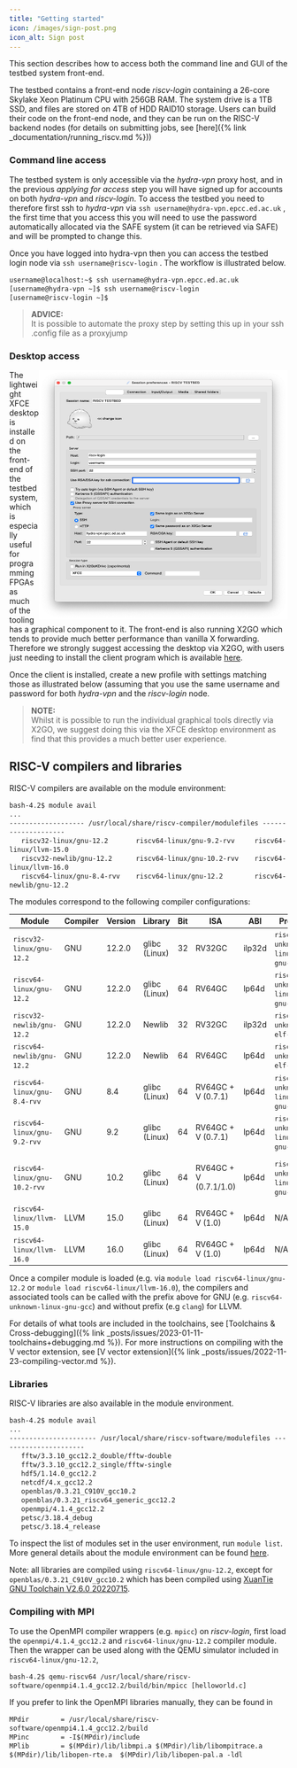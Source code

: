 ```yaml
---
title: "Getting started"
icon: /images/sign-post.png
icon_alt: Sign post
---
```


This section describes how to access both the command line and GUI of the testbed system front-end. 

The testbed contains a front-end node _riscv-login_ containing a 26-core Skylake Xeon Platinum CPU with 256GB RAM. The system drive is a 1TB SSD, and files are stored on 4TB of HDD RAID10 storage. Users can build their code on the front-end node, and they can be run on the RISC-V backend nodes (for details on submitting jobs, see [here]({% link _documentation/running_riscv.md %}))


### Command line access

The testbed system is only accessible via the _hydra-vpn_ proxy host, and in the previous _applying for access_ step you will have signed up for accounts on both _hydra-vpn_ and _riscv-login_. To access the testbed you need to therefore first ssh to _hydra-vpn_ via `ssh username@hydra-vpn.epcc.ed.ac.uk` , the first time that you access this you will need to use the password automatically allocated via the SAFE system (it can be retrieved via SAFE) and will be prompted to change this.

Once you have logged into hydra-vpn then you can access the testbed login node via `ssh username@riscv-login` . The workflow is illustrated below.

```console
username@localhost:~$ ssh username@hydra-vpn.epcc.ed.ac.uk
[username@hydra-vpn ~]$ ssh username@riscv-login
[username@riscv-login ~]$
```

>**ADVICE:**  
> It is possible to automate the proxy step by setting this up in your ssh .config file as a proxyjump

### Desktop access

<img src="/images/x2go_settings.png" width="450" height="450" align="right"/>

The lightweight XFCE desktop is installed on the front-end of the testbed system, which is especially useful for programming FPGAs as much of the tooling has a graphical component to it. The front-end is also running X2GO which tends to provide much better performance than vanilla X forwarding. Therefore we strongly suggest accessing the desktop via X2GO, with users just needing to install the client program which is available [here](https://wiki.x2go.org/doku.php/download:start).

Once the client is installed, create a new profile with settings matching those as illustrated below (assuming that you use the same username and password for both _hydra-vpn_ and the _riscv-login_ node.

>**NOTE:**  
> Whilst it is possible to run the individual graphical tools directly via X2GO, we suggest doing this via the XFCE desktop environment as find that this provides a much better user experience.

## RISC-V compilers and libraries

RISC-V compilers are available on the module environment:

```
bash-4.2$ module avail
...
------------------- /usr/local/share/riscv-compiler/modulefiles --------------------
   riscv32-linux/gnu-12.2       riscv64-linux/gnu-9.2-rvv     riscv64-linux/llvm-15.0
   riscv32-newlib/gnu-12.2      riscv64-linux/gnu-10.2-rvv    riscv64-linux/llvm-16.0 
   riscv64-linux/gnu-8.4-rvv    riscv64-linux/gnu-12.2        riscv64-newlib/gnu-12.2
```

The modules correspond to the following compiler configurations:

| Module | Compiler | Version | Library | Bit | ISA | ABI | Prefix |Source |
| --- | --- | --- | --- | --- | --- |--- | --- | --- |
| `riscv32-linux/gnu-12.2` | GNU | 12.2.0 | glibc (Linux) | 32 | RV32GC | ilp32d | `riscv32-unknown-linux-gnu-` | [RISC-V GNU Toolchain](https://github.com/riscv-collab/riscv-gnu-toolchain) |
| `riscv64-linux/gnu-12.2` | GNU | 12.2.0 | glibc (Linux) | 64 | RV64GC | lp64d| `riscv64-unknown-linux-gnu-` | [RISC-V GNU Toolchain](https://github.com/riscv-collab/riscv-gnu-toolchain)|
| `riscv32-newlib/gnu-12.2` | GNU | 12.2.0 | Newlib | 32 | RV32GC | ilp32d| `riscv32-unknown-elf-gnu-` | [RISC-V GNU Toolchain](https://github.com/riscv-collab/riscv-gnu-toolchain) |
| `riscv64-newlib/gnu-12.2` | GNU | 12.2.0 | Newlib | 64 | RV64GC | lp64d| `riscv64-unknown-elf-gnu-` | [RISC-V GNU Toolchain](https://github.com/riscv-collab/riscv-gnu-toolchain) |
| `riscv64-linux/gnu-8.4-rvv` | GNU | 8.4 | glibc (Linux) | 64 | RV64GC + V (0.7.1) | lp64d| `riscv64-unknown-linux-gnu-` | [XuanTie GNU Toolchain 20210618](https://datashare.ed.ac.uk/handle/10283/4835)  |
| `riscv64-linux/gnu-9.2-rvv` | GNU | 9.2 | glibc (Linux) | 64 | RV64GC + V (0.7.1) | lp64d| `riscv64-unknown-linux-gnu-` | [RISC-V GNU Toolchain: rvv-0.7.1](https://github.com/brucehoult/riscv-gnu-toolchain/tree/rvv-0.7.1) |
| `riscv64-linux/gnu-10.2-rvv` | GNU | 10.2 | glibc (Linux) | 64 | RV64GC + V (0.7.1/1.0) | lp64d| `riscv64-unknown-linux-gnu-` | [XuanTie GNU Toolchain V2.6.1 20220906](https://datashare.ed.ac.uk/handle/10283/4835) |
| `riscv64-linux/llvm-15.0` | LLVM | 15.0 | glibc (Linux) | 64 | RV64GC + V (1.0) | lp64d| N/A | [LLVM](https://github.com/riscv-collab/riscv-gnu-toolchain/pull/1166) |
| `riscv64-linux/llvm-16.0` | LLVM | 16.0 | glibc (Linux) | 64 | RV64GC + V (1.0) | lp64d| N/A | [LLVM](https://github.com/riscv-collab/riscv-gnu-toolchain/pull/1166) |



Once a compiler module is loaded (e.g. via `module load riscv64-linux/gnu-12.2` or `module load riscv64-linux/llvm-16.0`), the compilers and associated tools can be called with the prefix above for GNU (e.g. `riscv64-unknown-linux-gnu-gcc`) and without prefix (e.g `clang`) for LLVM.

For details of what tools are included in the toolchains, see [Toolchains & Cross-debugging]({% link _posts/issues/2023-01-11-toolchains+debugging.md %}). For more instructions on compiling with the V vector extension, see [V vector extension]({% link _posts/issues/2022-11-23-compiling-vector.md %}).



### Libraries

RISC-V libraries are also available in the module environment. 

```console
bash-4.2$ module avail
...
---------------------- /usr/local/share/riscv-software/modulefiles ----------------------
   fftw/3.3.10_gcc12.2_double/fftw-double
   fftw/3.3.10_gcc12.2_single/fftw-single
   hdf5/1.14.0_gcc12.2
   netcdf/4.x_gcc12.2
   openblas/0.3.21_C910V_gcc10.2
   openblas/0.3.21_riscv64_generic_gcc12.2 
   openmpi/4.1.4_gcc12.2
   petsc/3.18.4_debug
   petsc/3.18.4_release                    
```

To inspect the list of modules set in the user environment, run `module list`. More general details about the module environment can be found [here](https://linux.die.net/man/1/module). 

Note: all libraries are compiled using `riscv64-linux/gnu-12.2`, except for `openblas/0.3.21_C910V_gcc10.2` which has been compiled using [XuanTie GNU Toolchain V2.6.0 20220715](https://datashare.ed.ac.uk/handle/10283/4835).

### Compiling with MPI

To use the OpenMPI compiler wrappers (e.g. `mpicc`) on _riscv-login_, first load the `openmpi/4.1.4_gcc12.2` and `riscv64-linux/gnu-12.2` compiler module. Then the wrapper can be used along with the QEMU simulator included in `riscv64-linux/gnu-12.2`, 

```console
bash-4.2$ qemu-riscv64 /usr/local/share/riscv-software/openmpi4.1.4_gcc12.2/build/bin/mpicc [helloworld.c]
```

If you prefer to link the OpenMPI libraries manually, they can be found in
```
MPdir        = /usr/local/share/riscv-software/openmpi4.1.4_gcc12.2/build
MPinc        = -I$(MPdir)/include
MPlib        = $(MPdir)/lib/libmpi.a $(MPdir)/lib/libompitrace.a $(MPdir)/lib/libopen-rte.a  $(MPdir)/lib/libopen-pal.a -ldl
```